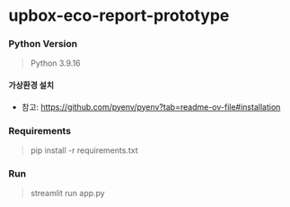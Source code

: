 # upbox-eco-report-prototype


### Python Version
> Python 3.9.16

#### 가상환경 설치
- 참고: https://github.com/pyenv/pyenv?tab=readme-ov-file#installation


### Requirements
> pip install -r requirements.txt

### Run
> streamlit run app.py

